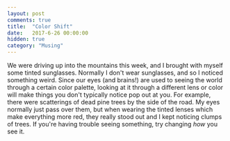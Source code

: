 ```yaml
---
layout: post
comments: true
title:  "Color Shift"
date:   2017-6-26 00:00:00
hidden: true
category: "Musing"
---
```


We were driving up into the mountains this week, and I brought with myself some tinted sunglasses. Normally I don't wear sunglasses, and so I noticed something weird. Since our eyes (and brains!) are used to seeing the world through a certain color palette, looking at it through a different lens or color will make things you don't typically notice pop out at you. For example, there were scatterings of dead pine trees by the side of the road. My eyes normally just pass over them, but when wearing the tinted lenses which make everything more red, they really stood out and I kept noticing clumps of trees. If you're having trouble seeing something, try changing _how_ you see it. 
